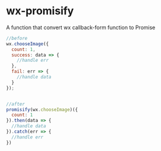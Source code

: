 # wx-promisify
A function that convert wx callback-form function to Promise

```javascript
//before
wx.chooseImage({
  count: 1,
  success: data => {
    //handle err
  },
  fail: err => {
    //handle data
  }
});


//after
promisify(wx.chooseImage)({
  count: 1
}).then(data => {
  //handle data
}).catch(err => {
  //handle err
})
```
